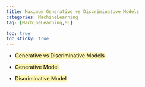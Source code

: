 ```yaml
---
title: Maximum Generative vs Discriminative Models
categories: MachineLearning
tag: [MachineLearning,ML]

toc: true
toc_sticky: true
---
```


- <mark style='background-color: #fff5b1'> Generative vs Discriminative Models </mark>

- <mark style='background-color: #fff5b1'> Generative Model </mark>

- <mark style='background-color: #fff5b1'> Discriminative Model </mark>
